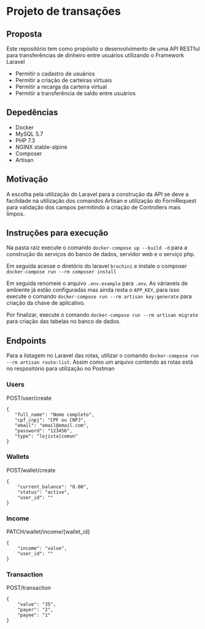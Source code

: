 # Projeto de transações

## Proposta

Este repositório tem como propósito o desenvolvimento de uma API RESTful para transferências de dinheiro entre usuários utilizando o Framework Laravel

- Permitir o cadastro de usuários
- Permitir a criação de carteiras virtuais
- Permitir a recarga da carteira virtual
- Permitir a transferência de saldo entre usuários

## Depedências

- Docker
- MySQL 5.7
- PHP 7.3
- NGINX stable-alpine
- Composer
- Artisan

## Motivação

A escolha pela utilização do Laravel para a construção da API se deve a facilidade na utilização dos comandos Artisan e utilização do FormRequest para validação dos campos permitindo a criação de Controllers mais limpos.

## Instruções para execução

Na pasta raiz execute o comando `docker-compose up --build -d` para a construção do serviços do banco de dados, servidor web e o serviço php.


Em seguida acesse o diretório do laravel `brochini` e instale o composer `docker-compose run --rm composer install`


Em seguida renomeie o arquivo `.env.example` para `.env`. As váriaveis de ambiente já estão configuradas mas ainda resta o `APP_KEY`, para isso execute o comando `docker-compose run --rm artisan key:generate` para criação da chave de aplicativo.


Por finalizar, execute o comando `docker-compose run --rm artisan migrate` para criação das tabelas no banco de dados.

## Endpoints

Para a listagem no Laravel das rotas, utilizar o comando `docker-compose run --rm artisan route:list`. Assim como um arquivo contendo as rotas está no respositório para utilização no Postman

### Users

POST/user/create

```
{
   "full_name": "Nome completo",
   "cpf_cnpj": "CPF ou CNPJ",
   "email": "email@email.com",
   "password": "123456",
   "type": "lojista|comun"
}
```

### Wallets

POST/wallet/create

```
{
    "current_balance": "0.00",
    "status": "active",
    "user_id": ""
}
```

### Income

PATCH/wallet/income/{wallet_id}

```
{
    "income": "value",
    "user_id": ""
}
```

### Transaction

POST/transaction

```
{
    "value": "35",
    "payer": "2",
    "payee": "1"
}
```

